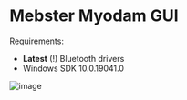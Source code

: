 # Mebster Myodam GUI

Requirements:
- <b>Latest</b> (!) Bluetooth drivers
- Windows SDK 10.0.19041.0

![image](https://user-images.githubusercontent.com/23017063/219166185-ba3638c2-1f3f-4b10-99b0-37ff61b76cae.png)
